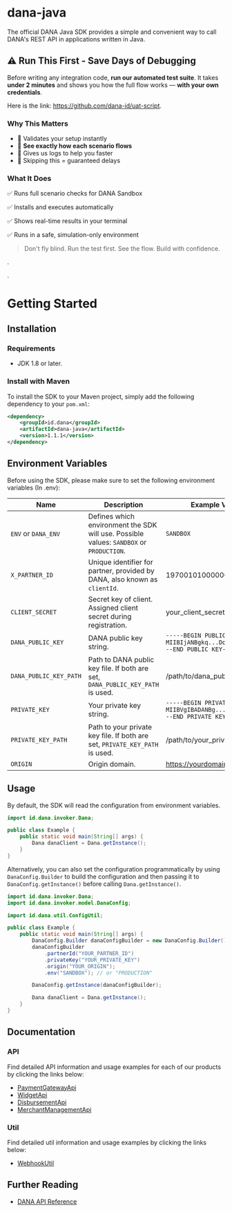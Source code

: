 # dana-java

The official DANA Java SDK provides a simple and convenient way to call DANA's REST API in applications written in Java.

## ⚠️ Run This First - Save Days of Debugging

Before writing any integration code, **run our automated test suite**. It takes **under 2 minutes** and shows you how the full flow works — **with your own credentials**.

Here is the link: https://github.com/dana-id/uat-script.

### Why This Matters

- 🧪 Validates your setup instantly
- 👀 **See exactly how each scenario flows**
- 🧾 Gives us logs to help you faster
- 🚫 Skipping this = guaranteed delays 


### What It Does

✅ Runs full scenario checks for DANA Sandbox

✅ Installs and executes automatically

✅ Shows real-time results in your terminal

✅ Runs in a safe, simulation-only environment

> Don't fly blind. Run the test first. See the flow. Build with confidence.

  
  .  

  .


# Getting Started

## Installation

### Requirements

- JDK 1.8 or later.

### Install with Maven

To install the SDK to your Maven project, simply add the following dependency to your `pom.xml`:

```xml
<dependency>
    <groupId>id.dana</groupId>
    <artifactId>dana-java</artifactId>
    <version>1.1.1</version>
</dependency>
```

## Environment Variables

Before using the SDK, please make sure to set the following environment variables (In .env):

| Name                   | Description                                                                             | Example Value                                                                   |
| ---------------------- | --------------------------------------------------------------------------------------- | ------------------------------------------------------------------------------- |
| `ENV` or `DANA_ENV`    | Defines which environment the SDK will use. Possible values: `SANDBOX` or `PRODUCTION`. | `SANDBOX`                                                                       |
| `X_PARTNER_ID`         | Unique identifier for partner, provided by DANA, also known as `clientId`.              | 1970010100000000000000                                                          |
| `CLIENT_SECRET`        | Secret key of client. Assigned client secret during registration.                       | your_client_secret                                                              |
| `DANA_PUBLIC_KEY`      | DANA public key string.                                                                 | `-----BEGIN PUBLIC KEY-----MIIBIjANBgkq...Do/QIDAQAB-----END PUBLIC KEY-----`   |
| `DANA_PUBLIC_KEY_PATH` | Path to DANA public key file. If both are set, `DANA_PUBLIC_KEY_PATH` is used.          | /path/to/dana_public_key.pem                                                    |
| `PRIVATE_KEY`          | Your private key string.                                                                | `-----BEGIN PRIVATE KEY-----MIIBVgIBADANBg...LsvTqw==-----END PRIVATE KEY-----` |
| `PRIVATE_KEY_PATH`     | Path to your private key file. If both are set, `PRIVATE_KEY_PATH` is used.             | /path/to/your_private_key.pem                                                   |
| `ORIGIN`               | Origin domain.                                                                          | https://yourdomain.com                                                          |

## Usage

By default, the SDK will read the configuration from environment variables.

```java
import id.dana.invoker.Dana;

public class Example {
    public static void main(String[] args) {
        Dana danaClient = Dana.getInstance();
    }
}
```

Alternatively, you can also set the configuration programmatically by using `DanaConfig.Builder` to build the configuration and then passing it to `DanaConfig.getInstance()` before calling `Dana.getInstance()`.

```java
import id.dana.invoker.Dana;
import id.dana.invoker.model.DanaConfig;

import id.dana.util.ConfigUtil;

public class Example {
    public static void main(String[] args) {
        DanaConfig.Builder danaConfigBuilder = new DanaConfig.Builder();
        danaConfigBuilder
            .partnerId("YOUR_PARTNER_ID")
            .privateKey("YOUR_PRIVATE_KEY")
            .origin("YOUR_ORIGIN");
            .env("SANDBOX"); // or "PRODUCTION"

        DanaConfig.getInstance(danaConfigBuilder);

        Dana danaClient = Dana.getInstance();
    }
}
```

## Documentation

### API

Find detailed API information and usage examples for each of our products by clicking the links below:

* [PaymentGatewayApi](docs/paymentgateway/v1/api/PaymentGatewayApi.md)
* [WidgetApi](docs/widget/v1/api/WidgetApi.md)
* [DisbursementApi](docs/disbursement/v1/api/DisbursementApi.md)
* [MerchantManagementApi](docs/merchantmanagement/v1/api/MerchantManagementApi.md)

### Util

Find detailed util information and usage examples by clicking the links below:

* [WebhookUtil](docs/webhook/v1/util/WebhookUtil.md)

## Further Reading

* [DANA API Reference](https://dashboard.dana.id/api-docs)